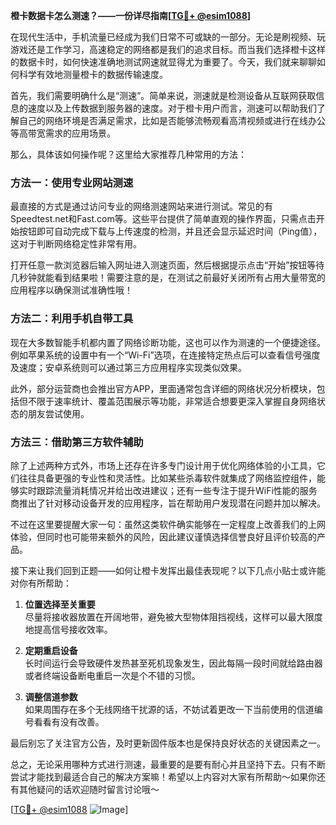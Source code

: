 **橙卡数据卡怎么测速？——一份详尽指南[[TG💪+ @esim1088](https://t.me/s/esim1088)]**

在现代生活中，手机流量已经成为我们日常不可或缺的一部分。无论是刷视频、玩游戏还是工作学习，高速稳定的网络都是我们的追求目标。而当我们选择橙卡这样的数据卡时，如何快速准确地测试网速就显得尤为重要了。今天，我们就来聊聊如何科学有效地测量橙卡的数据传输速度。

首先，我们需要明确什么是“测速”。简单来说，测速就是检测设备从互联网获取信息的速度以及上传数据到服务器的速度。对于橙卡用户而言，测速可以帮助我们了解自己的网络环境是否满足需求，比如是否能够流畅观看高清视频或进行在线办公等高带宽需求的应用场景。

那么，具体该如何操作呢？这里给大家推荐几种常用的方法：

### 方法一：使用专业网站测速

最直接的方式是通过访问专业的网络测速网站来进行测试。常见的有Speedtest.net和Fast.com等。这些平台提供了简单直观的操作界面，只需点击开始按钮即可自动完成下载与上传速度的检测，并且还会显示延迟时间（Ping值），这对于判断网络稳定性非常有用。

打开任意一款浏览器后输入网址进入测速页面，然后根据提示点击“开始”按钮等待几秒钟就能看到结果啦！需要注意的是，在测试之前最好关闭所有占用大量带宽的应用程序以确保测试准确性哦！

### 方法二：利用手机自带工具

现在大多数智能手机都内置了网络诊断功能，这也可以作为测速的一个便捷途径。例如苹果系统的设置中有一个“Wi-Fi”选项，在连接特定热点后可以查看信号强度及速度；安卓系统则可以通过第三方应用程序实现类似效果。

此外，部分运营商也会推出官方APP，里面通常包含详细的网络状况分析模块，包括但不限于速率统计、覆盖范围展示等功能，非常适合想要更深入掌握自身网络状态的朋友尝试使用。

### 方法三：借助第三方软件辅助

除了上述两种方式外，市场上还存在许多专门设计用于优化网络体验的小工具，它们往往具备更强的专业性和灵活性。比如某些杀毒软件就集成了网络监控组件，能够实时跟踪流量消耗情况并给出改进建议；还有一些专注于提升WiFi性能的服务商推出了针对移动设备开发的应用程序，旨在帮助用户发现潜在问题并加以解决。

不过在这里要提醒大家一句：虽然这类软件确实能够在一定程度上改善我们的上网体验，但同时也可能带来额外的风险，因此建议谨慎选择信誉良好且评价较高的产品。

接下来让我们回到正题——如何让橙卡发挥出最佳表现呢？以下几点小贴士或许能对你有所帮助：

1. **位置选择至关重要**  
   尽量将接收器放置在开阔地带，避免被大型物体阻挡视线，这样可以最大限度地提高信号接收效率。
   
2. **定期重启设备**  
   长时间运行会导致硬件发热甚至死机现象发生，因此每隔一段时间就给路由器或者终端设备断电重启一次是个不错的习惯。

3. **调整信道参数**  
   如果周围存在多个无线网络干扰源的话，不妨试着更改一下当前使用的信道编号看看有没有改善。

最后别忘了关注官方公告，及时更新固件版本也是保持良好状态的关键因素之一。

总之，无论采用哪种方式进行测速，最重要的是要有耐心并且坚持下去。只有不断尝试才能找到最适合自己的解决方案嘛！希望以上内容对大家有所帮助～如果你还有其他疑问的话欢迎随时留言讨论哦～

[[TG💪+ @esim1088](https://t.me/s/esim1088) ![Image](https://i.postimg.cc/4NQfJmqS/Snipaste-2025-05-13-00-14-12.png)]